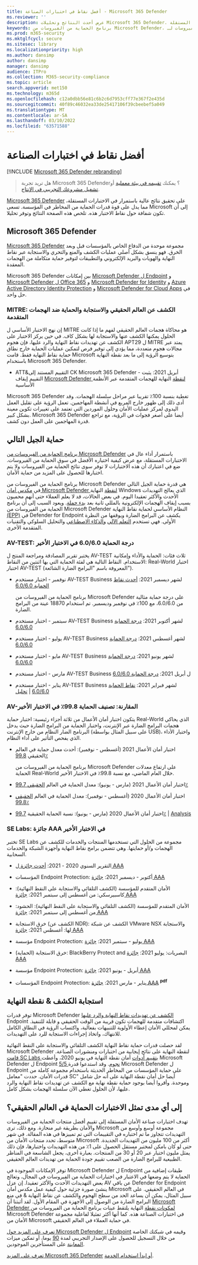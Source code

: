 ```yaml
---
title: أفضل نقاط في اختبارات الصناعة - Microsoft 365 Defender
ms.reviewer: ''
description: عرض أحدث النتائج وتحليلات Microsoft 365 Defender. حيث يحقق نتائج عالية باستمرار في الاختبارات المستقلة (AV-TEST وAV المقارنة وS SE Labs و MITRE ATT&CK). عرض أحدث النتائج والتحليلات.
keywords: برنامج الحماية من الفيروسات من Microsoft Defender، برنامج الحماية من الفيروسات لـ Windows Defender، مراجعات av، اختبار الحماية من الفيروسات، اختبار av، أحدث نقاط av، نقاط الكشف، اختبار الأمان، اختبارات صناعة الأمان، اختبارات مكافحة الفيروسات الصناعية، أفضل برامج الحماية من الفيروسات، اختبار av-test، av-قارنs, SE labs, MITRE ATT&CK, endpoint protection platform, EPP, الكشف عن تهديدات نقاط النهاية والرد عليها, الكشف التلقائي والاستجابة على النقط النهائية, Windows 10, Windows 11 برنامج الحماية من الفيروسات من Microsoft Defender، WDAV، Microsoft Defender ل Endpoint، Microsoft 365 Defender، الأمان، البرامج الضارة، av، الحماية من الفيروسات، النقاط، النقاط، حماية الجيل التالي، التصنيف، النجاح
ms.prod: m365-security
ms.mktglfcycl: secure
ms.sitesec: library
ms.localizationpriority: high
ms.author: dansimp
author: dansimp
manager: dansimp
audience: ITPro
ms.collection: M365-security-compliance
ms.topic: article
search.appverid: met150
ms.technology: m365d
ms.openlocfilehash: c12a0dbb56e81c6b2c6d7953cff77e367f2e435d
ms.sourcegitcommit: 40f89c46032ea33de25417106f39cbeebef5a049
ms.translationtype: MT
ms.contentlocale: ar-SA
ms.lasthandoff: 03/10/2022
ms.locfileid: "63571588"
---
```

# <a name="top-scoring-in-industry-tests"></a>أفضل نقاط في اختبارات الصناعة

[!INCLUDE [Microsoft 365 Defender rebranding](../includes/microsoft-defender.md)]

> هل تريد تجربة Microsoft 365 Defender؟ يمكنك [تقييمه في بيئة معملية](m365d-evaluation.md?ocid=cx-docs-MTPtriallab) أو [تشغيل مشروعك التجريبي في الإنتاج](m365d-pilot.md?ocid=cx-evalpilot).
>

[Microsoft 365 Defender](https://www.microsoft.com/security/business/threat-protection/integrated-threat-protection) على تحقيق نتائج عالية باستمرار في الاختبارات المستقلة، مما يدل على قوة قدرات الحماية من المخاطر في المؤسسة. تسعى Microsoft إلى أن تكون شفافة حول نقاط الاختبار هذه. تلخص هذه الصفحة النتائج وتوفر تحليلا.

## <a name="microsoft-365-defender"></a>Microsoft 365 Defender

[Microsoft 365 Defender](microsoft-365-defender.md) مجموعة موحدة من الدفاع الخاص بالمؤسسات قبل وبعد الخرق. فهو ينسق بشكل أصلي عمليات الكشف والمنع والتحري والاستجابة عبر نقاط النهاية والهويات والبريد الإلكتروني والتطبيقات لتوفير حماية متكاملة من الهجمات المعقدة.

Microsoft 365 Defender بين إمكانات [Microsoft Defender ل Endpoint](https://www.microsoft.com/microsoft-365/windows/microsoft-defender-atp) و [Microsoft Defender ل Office 365](https://www.microsoft.com/microsoft-365/exchange/advance-threat-protection) و [Microsoft Defender for Identity](https://azure.microsoft.com/features/azure-advanced-threat-protection/) و [Azure Active Directory Identity Protection](/azure/active-directory/identity-protection/overview-identity-protection) و [Microsoft Defender for Cloud Apps](https://www.microsoft.com/microsoft-365/enterprise-mobility-security/cloud-app-security) في حل واحد.

### <a name="mitre-demonstrated-real-world-detection-response-and-protection-from-advanced-attacks"></a>MITRE: الكشف عن العالم الحقيقي والاستجابة والحماية ضد الهجمات المتقدمة

إن نهج الاختبار الأساسي ل MITRE هو محاكاة هجمات العالم الحقيقي لفهم ما إذا كانت الحلول يمكنها الكشف عنها والاستجابة لها بشكل كاف. في حين يركز الاختبار على الكشف عن تهديدات نقاط النهاية والرد عليها، فإن هجوم APT29 ل MITRE يمتد عبر مجالات هجوم متعددة، مما يؤدي إلى توفير فرص لتمكين عمليات الحماية خارج نطاق حماية نقاط النهاية فقط. قامت Microsoft بتوسيع الرؤية إلى ما بعد نقطة النهاية باستخدام Microsoft 365 Defender.

- ATT&التقييم المستند إلى CK Microsoft 365 Defender - أبريل 2021: يثبت التقييم إيقاف [Microsoft Defender لنقطة](https://www.microsoft.com/security/blog/2021/04/21/) النهاية للهجمات المتقدمة عبر الأنظمة الأساسية

 Microsoft 365 Defender تغطية بنسبة 100٪ تقريبا عبر مراحل سلسلة الهجمات. وقد أدى ذلك إلى ظهور خارج المربع في أنشطة المهاجمين. تعمل الرؤية على تقليل العمل اليدوي لمركز عمليات الأمان وحلول الموردين التي تعتمد على تغييرات تكوين معينة بشكل كبير. Microsoft 365 Defender أيضا على أصغر فجوات في الرؤية، مع تراجع قدرة المهاجمين على العمل دون كشف.

## <a name="next-generation-protection"></a>حماية الجيل التالي

[برنامج الحماية من الفيروسات من Microsoft Defender](/windows/security/threat-protection/microsoft-defender-antivirus/microsoft-defender-antivirus-in-windows-10) باستمرار أداء عال في الاختبارات المستقلة، مع عرض كيفية اختياره الأفضل في سوق الحماية من الفيروسات. ضع في اعتبارك أن هذه الاختبارات لا توفر سوى نتائج الحماية من الفيروسات ولا يتم اختبارها للحصول على المزيد من حماية الأمان.

برنامج الحماية من الفيروسات من Microsoft Defender هي قدرة حماية الجيل [](https://www.youtube.com/watch?v=Xy3MOxkX_o4) التالي في [مكدس أمان Microsoft Defender لنقطة](/windows/security/threat-protection/microsoft-defender-atp/microsoft-defender-advanced-threat-protection) النهاية Windows الذي يعالج التهديدات الأحدث والأكثر تعقيدا اليوم. في بعض الحالات، قد لا يعلم العملاء حتى أنهم محميون بسبب إيقاف الهجمات الإلكترونية بالمللي ثانية بعد [بدء حملة](https://cloudblogs.microsoft.com/microsoftsecure/2018/03/07/behavior-monitoring-combined-with-machine-learning-spoils-a-massive-dofoil-coin-mining-campaign). ويعود السبب إلى أن برنامج الحماية من الفيروسات من Microsoft Defender النظام الأساسي لحماية نقاط النهاية [(EPP)](https://www.microsoft.com/security/blog/2019/08/23/gartner-names-microsoft-a-leader-in-2019-endpoint-protection-platforms-magic-quadrant/) في Defender for Endpoint يكشف عن البرامج الضارة ويوقفها من النظرة الأولى. فهي تستخدم [التعلم الآلي](https://cloudblogs.microsoft.com/microsoftsecure/2018/06/07/machine-learning-vs-social-engineering) [والذكاء الاصطناعي](https://cloudblogs.microsoft.com/microsoftsecure/2018/02/14/how-artificial-intelligence-stopped-an-emotet-outbreak) والتحليل السلوكي والتقنيات المتقدمة الأخرى.

### <a name="av-test-protection-score-of-6060-in-the-latest-test"></a>AV-TEST: درجة الحماية 6.0/6.0 في الاختبار الأخير

يختبر تقرير المصادقة ومراجعة المنتج ل AV-TEST ثلاث فئات: الحماية والأداء وإمكانية الاستخدام. النقاط التالية هي لفئة الحماية التي بها اثنتين من النقاط: Real-World اختبار اختبار AV-TEST (المعروفة باسم "البرامج الضارة الشائعة").

- نوفمبر - اختبار مستخدم AV-TEST Business لشهر ديسمبر 2021: [أحدث نقاط الحماية 6.0/6.0](https://www.av-test.org/en/antivirus/business-windows-client/windows-10/december-2021/microsoft-defender-antivirus-4.18-212622/) <sup></sup>

    برنامج الحماية من الفيروسات من Microsoft Defender على درجة حماية مثالية من 6.0/6.0، مع 100٪ في نوفمبر وديسمبر. تم استخدام 18870 عينة من البرامج الضارة.

- سبتمبر - اختبار مستخدم AV-TEST Business لشهر أكتوبر 2021: [درجة الحماية 6.0/6.0](https://www.av-test.org/en/antivirus/business-windows-client/windows-10/october-2021/microsoft-defender-antivirus-4.18-212518/)

- يوليو - اختبار مستخدم AV-TEST Business لشهر أغسطس 2021: [درجة الحماية 6.0/6.0](https://www.av-test.org/en/antivirus/business-windows-client/windows-10/august-2021/microsoft-defender-antivirus-4.18-212419/)

- مايو - اختبار مستخدم AV-TEST Business لشهر يونيو 2021: [درجة الحماية 6.0/6.0](https://www.av-test.org/en/antivirus/business-windows-client/windows-10/june-2021/microsoft-defender-antivirus-4.18-212318/)

- مارس - اختبار مستخدم AV-TEST Business ل أبريل 2021: [درجة الحماية 6.0/6.0](https://www.av-test.org/en/antivirus/business-windows-client/windows-10/april-2021/microsoft-defender-antivirus-4.18-212216/)

- يناير - اختبار مستخدم AV-TEST Business لشهر فبراير 2021: [نقاط الحماية 6.0/6.0](https://www.av-test.org/en/antivirus/business-windows-client/windows-10/february-2021/microsoft-defender-antivirus-4.18-212117/) |  [تحليل](https://query.prod.cms.rt.microsoft.com/cms/api/am/binary/RE4CflZ)

### <a name="av-comparatives-protection-rating-of-998-in-the-latest-test"></a>AV-المقارنة: تصنيف الحماية 99.8٪ في الاختبار الأخير

يتكون اختبار أمان الأعمال من ثلاثة أجزاء رئيسية: اختبار حماية Real-World الذي يحاكي هجمات البرامج الضارة عبر الإنترنت، واختبار الحماية من البرامج الضارة حيث يدخل البرنامج الضار النظام من خارج الإنترنت (على سبيل المثال بواسطة USB)، واختبار الأداء الذي يفحص التأثير على أداء النظام.

- اختبار أمان الأعمال 2021 (أغسطس - نوفمبر): أحدث معدل حماية في العالم الحقيقي [99.8٪](https://www.av-comparatives.org/tests/business-security-test-2021-august-november/) <sup></sup>

    برنامج الحماية من الفيروسات من Microsoft Defender على ارتفاع معدلات الحماية Real-World خلال العام الماضي، مع نسبة 99.8٪ في الاختبار الأخير.

- اختبار أمان الأعمال 2021 (مارس - يونيو): معدل الحماية في العالم [الحقيقي 99.7٪](https://www.av-comparatives.org/tests/business-security-test-2021-march-june/)

- اختبار أمان الأعمال 2020 (أغسطس - نوفمبر): معدل الحماية في العالم [الحقيقي 99.8٪](https://www.av-comparatives.org/tests/business-security-test-2020-august-november/)

- اختبار أمان الأعمال 2020 (مارس - يونيو): نسبة الحماية الحقيقية [99.7٪](https://www.av-comparatives.org/tests/business-security-test-2020-march-june/) | [Analysis](https://query.prod.cms.rt.microsoft.com/cms/api/am/binary/RE3Esbl)

### <a name="se-labs-aaa-award-in-the-latest-test"></a>SE Labs: جائزة AAA في الاختبار الأخير

تختبر SE Labs مجموعة من الحلول التي تستخدمها المنتجات والخدمات للكشف عن الهجمات و/أو حمايتها. وهي تتضمن برامج نقاط النهاية وأجهزة الشبكة والخدمات السحابية.

- التقرير السنوي 2020 - 2021: [أحدث جائزة ل AAA](https://selabs.uk/wp-content/uploads/2021/11/annual-report-2021.pdf) <sup></sup>

- المؤسسات Endpoint Protection: أكتوبر - ديسمبر 2021: [جائزة AAA](https://selabs.uk/wp-content/uploads/2021/12/oct-dec-2021-enterprise.pdf)

- الأمان المتقدم للمؤسسة (الكشف التلقائي والاستجابة على النقط النهائية): كاسبيرسكي: من أغسطس إلى سبتمبر 2021: [جائزة AAA](https://selabs.uk/wp-content/uploads/2021/12/AS-EDR-Kaspersky-EDR-2021-1.pdf)

- الأمان المتقدم للمؤسسة (الكشف التلقائي والاستجابة على النقط النهائية): الحشود: من أغسطس إلى سبتمبر 2021: [جائزة AAA](https://selabs.uk/wp-content/uploads/2021/12/AS-EDR-Crowdstrike-Falcon-2021-1.pdf)

- خرق الاستجابة (الكشف عن NDR): الكشف عن شبكة VMware NSX والاستجابة لها: أغسطس 2021: [جائزة AAA](https://selabs.uk/wp-content/uploads/2021/10/NDR-VMware-NSX-detection-2021-1.pdf)

- مؤسسة Endpoint Protection: يوليو - سبتمبر 2021: [جائزة AAA](https://selabs.uk/wp-content/uploads/2021/11/july-sept-2021-enterprise.pdf)

- خرق الاستجابة (الحماية): BlackBerry Protect and البصريات: يوليو 2021: [جائزة AAA](https://selabs.uk/wp-content/uploads/2021/07/BRT-BlackBerry-Protect-protection-2021-1.pdf)

- مؤسسة Endpoint Protection: أبريل - يونيو 2021: [جائزة AAA](https://selabs.uk/wp-content/uploads/2021/07/apr-jun-2021-enterprise-1.pdf)

- المؤسسات Endpoint Protection: يناير - مارس 2021: [جائزة AAA](https://selabs.uk/wp-content/uploads/2021/04/jan-mar-2021-enterprise.pdf) <sup>**pdf**</sup>

## <a name="endpoint-detection--response"></a>استجابة الكشف & نقطة النهاية

توفر قدرات Microsoft Defender [الكشف عن تهديدات نقاط النهاية والرد عليها](/windows/security/threat-protection/microsoft-defender-atp/overview-endpoint-detection-response) Endpoint اكتشافات متقدمة للهجمات تكون قريبة من الوقت الحقيقي و قابلة للتنفيذ. يمكن لمحللي الأمان إعطاء الأولوية للتنبيهات بفعالية، واكتساب الرؤية في النطاق الكامل للانتهاك، واتخاذ إجراءات الاستجابة للرد على التهديدات.

لقد حصلت قدرات حماية نقاط النهاية الكشف التلقائي والاستجابة على النقط النهائية Microsoft Defender لنقطة النهاية على نتائج إيجابية من اختبارات ومنشورات الصناعة. [قامت SC Labs بتقييم أدوات](https://www.scmagazine.com/home/reviews/sc-product-reviews-endpoint-security/) أمان نقطة النهاية في يونيو 2020، وأعطت Microsoft Defender ل Endpoint [5/5 نجوم](https://www.scmagazine.com/review/microsoft-defender-advanced-threat-protection/). وقد استدعوا قدرة Microsoft Defender ل Endpoint على حماية المؤسسات من المخاطر الحديثة باستخدام مجموعة كاملة من قدرات الأمان. حددت "معامل SC" أيضا حل أمان نقطة النهاية على أنه حل شامل وموحدة. وأقروا أيضا بوجود حماية نقطة نهاية مع الكشف عن تهديدات نقاط النهاية والرد عليها، لأن الحلول تغطي الآن سلسلة الهجمات بشكل كامل.

## <a name="to-what-extent-are-tests-representative-of-protection-in-the-real-world"></a>إلى أي مدى تمثل الاختبارات الحماية في العالم الحقيقي؟

تهدف اختبارات صناعة الأمان المستقلة إلى تقييم أفضل منتجات الحماية من الفيروسات والأمان بطريقة غير منحازة. ومع ذلك، ترى Microsoft مجموعة أوسع وأوسع من التهديدات تتجاوز ما تم اختباره في التقييمات التي تم تمييزها في هذه المقالة. في شهر متوسط، تحدد منتجات الأمان من Microsoft أكثر من 100 مليون من التهديدات الجديدة. حتى لو كان بامكن لمختبر مستقل الحصول على 1٪ من هذه التهديدات واختبارها، فإن ذلك يمثل مليون اختبار عبر 20 أو 30 من المنتجات. بعبارة أخرى، يجعل الشاسعة في المناظر الطبيعية للبرامج الضارة من الصعب تقييم جودة الحماية من تهديدات العالم الحقيقي.

توفر الإمكانات الموجودة في Microsoft Defender ل Endpoint طبقات إضافية من الحماية لا يتم وضعها في الاعتبار في اختبارات الحماية من الفيروسات في المجال، وتعالج بعض التهديدات الأحدث والأكثر تعقيدا.[](https://cloudblogs.microsoft.com/microsoftsecure/2017/12/11/detonating-a-bad-rabbit-windows-defender-antivirus-and-layered-machine-learning-defenses) إن عزل AV عن باقي Defender for Endpoint ينشئ صورة جزئية حول كيفية عمل مكدس أمان Microsoft في العالم الحقيقي. على سبيل المثال، يمكن أن يساعد الحد من سطح الهجوم والكشف عن نقاط النهاية & في منع البرامج الضارة من الوصول إلى الأجهزة في المقام الأول. لقد أثبتنا أن [Microsoft Defender لمكونات نقطة](https://query.prod.cms.rt.microsoft.com/cms/api/am/binary/RE2ouJA) النهاية يلتقط عينات برنامج الحماية من الفيروسات من Microsoft Defender في اختبارات الصناعة هذه. كما أنها أكثر تمثيلا لفاعلية مجموعة الأمان من Microsoft في حماية العملاء في العالم الحقيقي.

[تعرف على المزيد حول Microsoft Defender ل Endpoint](/windows/security/threat-protection/microsoft-defender-atp/microsoft-defender-advanced-threat-protection) وقيمه في شبكتك الخاصة من خلال التسجيل للحصول على الإصدار التجريبي لمدة [90](https://www.microsoft.com/microsoft-365/windows/microsoft-defender-atp) يوما، أو تمكين ميزات [المعاينة](/windows/security/threat-protection/microsoft-defender-atp/preview) على المستأجرين الموجودين.

[تعرف على المزيد Microsoft 365 Defender](https://www.microsoft.com/security/business/threat-protection/integrated-threat-protection) [أو ابدأ استخدام الخدمة](m365d-enable.md).
